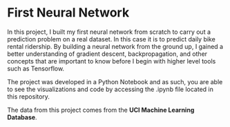 # First Neural Network

In this project, I built my first neural network from scratch to carry out a prediction problem on a real dataset. In this
case it is to predict daily bike rental ridership. By building a neural network from the ground up, I gained a better understanding of gradient descent, backpropagation, and other concepts that are important to know before I begin with higher level tools such as Tensorflow.

The project was developed in a Python Notebook and as such, you are able to see the visualizations and code by accessing the .ipynb file located in this repository.

The data from this project comes from the **UCI Machine Learning Database**.





